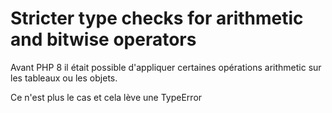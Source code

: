 # Stricter type checks for arithmetic and bitwise operators

Avant PHP 8 il était possible d'appliquer certaines opérations 
arithmetic sur les tableaux ou les objets.

Ce n'est plus le cas et cela lève une TypeError
